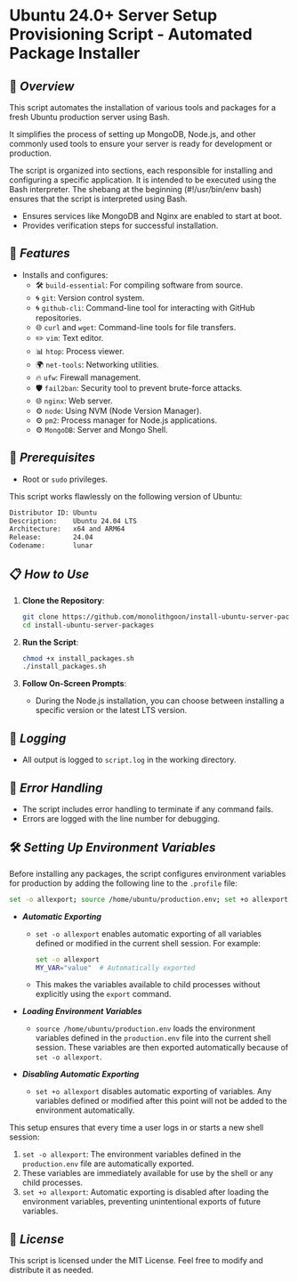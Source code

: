# Ubuntu 24.0+ Server Setup Provisioning Script - Automated Package Installer

## 👀 *Overview*

This script automates the installation of various tools and packages for a fresh Ubuntu production server using Bash.

It simplifies the process of setting up MongoDB, Node.js, and other commonly used tools to ensure your server is ready for development or production.

The script is organized into sections, each responsible for installing and configuring a specific application. It is intended to be executed using the Bash interpreter. The shebang at the beginning (#!/usr/bin/env bash) ensures that the script is interpreted using Bash.

- Ensures services like MongoDB and Nginx are enabled to start at boot.
- Provides verification steps for successful installation.

## 🌟 *Features*

- Installs and configures:
  - 🛠️ `build-essential`: For compiling software from source.
  - 🌀 `git`: Version control system.
  - 🌀 `github-cli`: Command-line tool for interacting with GitHub repositories.
  - 🌐 `curl` and `wget`: Command-line tools for file transfers.
  - ✏️ `vim`: Text editor.
  - 📊 `htop`: Process viewer.
  - 🌍 `net-tools`: Networking utilities.
  - 🔥 `ufw`: Firewall management.
  - 🛡️ `fail2ban`: Security tool to prevent brute-force attacks.
  - 🌐 `nginx`: Web server.
  - ⚙️ `node`: Using NVM (Node Version Manager).
  - ⚙️ `pm2`: Process manager for Node.js applications.
  - ⚙️ `MongoDB`: Server and Mongo Shell.

## 🚀 *Prerequisites*

- Root or `sudo` privileges.

This script works flawlessly on the following version of Ubuntu:

```bash
Distributor ID: Ubuntu
Description:    Ubuntu 24.04 LTS
Architecture:   x64 and ARM64
Release:        24.04
Codename:       lunar
```

## 📋 *How to Use*

1. **Clone the Repository**:
   ```bash
   git clone https://github.com/monolithgoon/install-ubuntu-server-packages.git
   cd install-ubuntu-server-packages
   ```

2. **Run the Script**:
   ```bash
   chmod +x install_packages.sh
   ./install_packages.sh
   ```

3. **Follow On-Screen Prompts**:
   - During the Node.js installation, you can choose between installing a specific version or the latest LTS version.

## 📝 *Logging*

- All output is logged to `script.log` in the working directory.

## 🚨 *Error Handling*

- The script includes error handling to terminate if any command fails.
- Errors are logged with the line number for debugging.

## 🛠️ *Setting Up Environment Variables*

Before installing any packages, the script configures environment variables for production by adding the following line to the `.profile` file:

```bash
set -o allexport; source /home/ubuntu/production.env; set +o allexport
```

- **_Automatic Exporting_**
   - `set -o allexport` enables automatic exporting of all variables defined or modified in the current shell session. For example:

     ```bash
     set -o allexport
     MY_VAR="value"  # Automatically exported
     ```
   - This makes the variables available to child processes without explicitly using the `export` command.

- **_Loading Environment Variables_**
   - `source /home/ubuntu/production.env` loads the environment variables defined in the `production.env` file into the current shell session. These variables are then exported automatically because of `set -o allexport`.

- **_Disabling Automatic Exporting_**
   - `set +o allexport` disables automatic exporting of variables. Any variables defined or modified after this point will not be added to the environment automatically.

This setup ensures that every time a user logs in or starts a new shell session:
1. `set -o allexport`: The environment variables defined in the `production.env` file are automatically exported.
2. These variables are immediately available for use by the shell or any child processes.
3. `set +o allexport`: Automatic exporting is disabled after loading the environment variables, preventing unintentional exports of future variables.

## 📄 *License*

This script is licensed under the MIT License. Feel free to modify and distribute it as needed.
